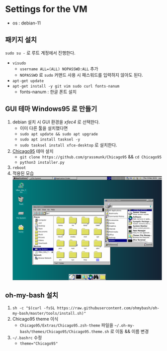 # Settings for the VM
- os : debian-11
## 패키지 설치
`sudo su -` 로 루트 계정에서 진행한다.
- `visudo`
  - `username ALL=(ALL) NOPASSWD:ALL` 추가
  - `NOPASSWD` 로 `sudo` 커맨드 사용 시 패스워드를 입력하지 않아도 된다.
- `apt-get update`
- `apt-get install -y git vim sudo curl fonts-nanum`
  - fonts-nanum : 한글 폰트 설치
## GUI 테마 Windows95 로 만들기
1. debian 설치 시 GUI 환경을 _xfec4_ 로 선택한다.
    - 이미 다른 툴을 설치했다면
    - `sudo apt update && sudo apt upgrade`
    - `sudo apt install tasksel -y`
    - `sudo tasksel install xfce-desktop` 로 설치한다.
2. [Chicago95](https://github.com/grassmunk/Chicago95) 테마 설치
    - `git clone https://github.com/grassmunk/Chicago95` && `cd Chicago95`
    - `python3 installer.py`
3. `reboot`
4. 적용된 모습
    ![img](./pics/debian95.png)
## oh-my-bash 설치
1. `sh -c "$(curl -fsSL https://raw.githubusercontent.com/ohmybash/oh-my-bash/master/tools/install.sh)"`
2. Chicago95 theme 이식
    - `Chicago95/Extras/Chicago95.zsh-theme` 파일을 `~/.oh-my-bash/themes/Chicago95/Chicago95.theme.sh` 로 이동 && 이름 변경
3. `~/.bashrc` 수정
    - `theme="Chicago95"`
